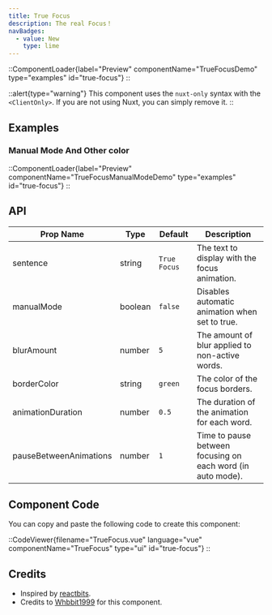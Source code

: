 ```yaml
---
title: True Focus
description: The real Focus！
navBadges:
  - value: New
    type: lime
---
```


::ComponentLoader{label="Preview" componentName="TrueFocusDemo" type="examples" id="true-focus"}
::

::alert{type="warning"}
This component uses the `nuxt-only` syntax with the `<ClientOnly>`. If you are not using Nuxt, you can simply remove it.
::

## Examples

### Manual Mode And Other color

::ComponentLoader{label="Preview" componentName="TrueFocusManualModeDemo" type="examples" id="true-focus"}
::

## API

| Prop Name              | Type    | Default      | Description                                                 |
| ---------------------- | ------- | ------------ | ----------------------------------------------------------- |
| sentence               | string  | `True Focus` | The text to display with the focus animation.               |
| manualMode             | boolean | `false`      | Disables automatic animation when set to true.              |
| blurAmount             | number  | `5`          | The amount of blur applied to non-active words.             |
| borderColor            | string  | `green`      | The color of the focus borders.                             |
| animationDuration      | number  | `0.5`        | The duration of the animation for each word.                |
| pauseBetweenAnimations | number  | `1`          | Time to pause between focusing on each word (in auto mode). |

## Component Code

You can copy and paste the following code to create this component:

::CodeViewer{filename="TrueFocus.vue" language="vue" componentName="TrueFocus" type="ui" id="true-focus"}
::

## Credits

- Inspired by [reactbits](https://www.reactbits.dev/text-animations/true-focus).
- Credits to [Whbbit1999](https://github.com/Whbbit1999) for this component.
